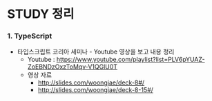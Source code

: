 # STUDY 정리

### 1. TypeScript
 - 타입스크립트 코리아 세미나 - Youtube 영상을 보고 내용 정리
   - Youtube : https://www.youtube.com/playlist?list=PLV6pYUAZ-ZoEBNDzOxzToMqv-V1QGlU0T
   - 영상 자료
     - http://slides.com/woongjae/deck-8#/
     - http://slides.com/woongjae/deck-8-15#/

